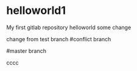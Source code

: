 # helloworld1
My first gitlab repository
helloworld
some change


change from test branch
#conflict branch

#master branch

cccc